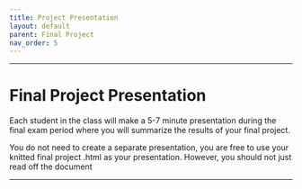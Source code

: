 ```yaml
---
title: Project Presentation
layout: default
parent: Final Project
nav_order: 5
---
```



<style>
div.blue { background-color:#e0f0ff; padding: 10px 10px 3px 10px;}
</style>
<style type="text/css">
.indent {
 margin-left: 40px;
}
</style>

------------------------------------------------------------------------
# Final Project Presentation

Each student in the class will make a 5-7 minute presentation during the final exam period
where you will summarize the results of your final project. 

You do not need to create a separate presentation, you are free to use
your knitted final project .html as your presentation. However, you should
not just read off the document

------------------------------------------------------------------------

